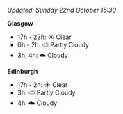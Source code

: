 *Updated: Sunday 22nd October 15:30*

**Glasgow**

* 17h - 23h: :sunny: Clear
* 0h - 2h: :partly_sunny: Partly Cloudy
* 3h, 4h: :cloud: Cloudy

**Edinburgh**

* 17h - 2h: :sunny: Clear
* 3h: :partly_sunny: Partly Cloudy
* 4h: :cloud: Cloudy
